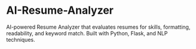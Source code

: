 # AI-Resume-Analyzer
AI-powered Resume Analyzer that evaluates resumes for skills, formatting, readability, and keyword match. Built with Python, Flask, and NLP techniques.
